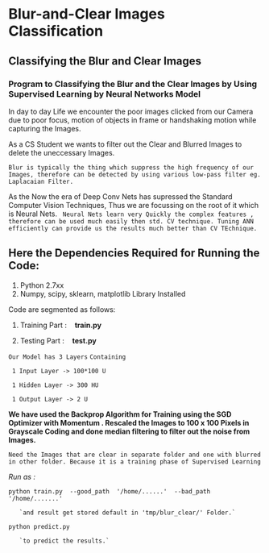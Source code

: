 # Blur-and-Clear Images Classification
## Classifying the Blur and Clear Images

### Program to Classifying the Blur and the Clear Images by Using Supervised Learning by Neural Networks Model

In day to day Life we encounter the poor images clicked from our Camera due to poor focus, motion of objects in frame
or handshaking motion while capturing the Images.

As a CS Student we wants to filter out the Clear and Blurred Images to delete the uneccessary Images.

`Blur is typically the thing which suppress the high frequency of our Images, therefore can be detected by using various low-pass filter
eg. Laplacaian Filter. `

As the Now the era of Deep Conv Nets has supressed the Standard Computer Vision Techniques, 
Thus we are focussing on the root of it which is Neural Nets.
`
Neural Nets learn very Quickly the complex features , therefore can be used much easily then std. CV technique.
Tuning ANN efficiently can provide us the results much better than CV TEchnique.`


## Here the Dependencies Required for Running the Code:
1. Python 2.7xx
2. Numpy, scipy, sklearn, matplotlib Library Installed 

Code are segmented as follows:

1. Training Part :
    **train.py**
    
2. Testing Part :
    __test.py__

`Our Model has 3 Layers`
`Containing`
```
 1 Input Layer -> 100*100 U
 
 1 Hidden Layer -> 300 HU
 
 1 Output Layer -> 2 U
```

**We have used the Backprop Algorithm for Training using the SGD Optimizer with Momentum .
Rescaled the Images to 100 x 100 Pixels in Grayscale Coding and done median filtering to filter out the noise from Images.**

`Need the Images that are clear in separate folder and one with blurred in other folder.
 Because it is a training phase of Supervised Learning `




*Run as :*

`python train.py  --good_path  '/home/......'  --bad_path  '/home/.......'`

       `and result get stored default in 'tmp/blur_clear/' Folder.`
 

`python predict.py`

       `to predict the results.`
